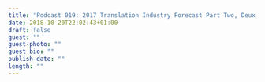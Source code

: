 ```yaml
---
title: "Podcast 019: 2017 Translation Industry Forecast Part Two, Deux, Dos, Zwei, Èr"
date: 2018-10-20T22:02:43+01:00
draft: false
guest: ""
guest-photo: ""
guest-bio: ""
publish-date: ""
length: ""
---
```

